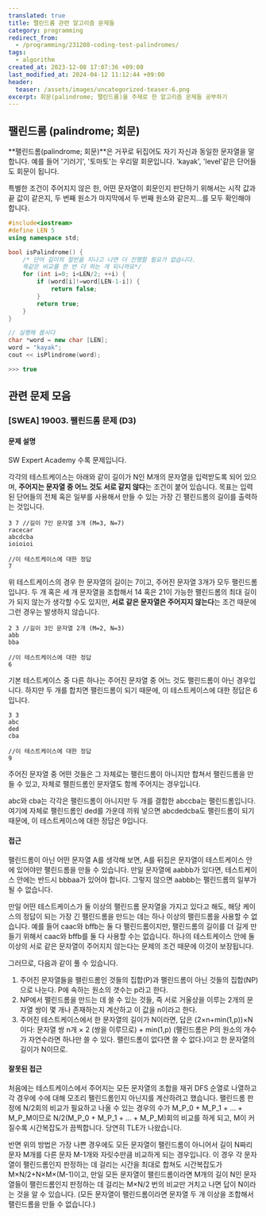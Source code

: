 ```yaml
---
translated: true
title: 팰린드롬 관련 알고리즘 문제들
category: programming
redirect_from:
  - /programming/231208-coding-test-palindromes/
tags:
  - algorithm
created_at: 2023-12-08 17:07:36 +09:00
last_modified_at: 2024-04-12 11:12:44 +09:00
header:
  teaser: /assets/images/uncategorized-teaser-6.png
excerpt: 회문(palindrome; 팰린드롬)을 주제로 한 알고리즘 문제들 공부하기
---
```


## 팰린드롬 (palindrome; 회문)

**팰린드롬(palindrome; 회문)**은 거꾸로 뒤집어도 자기 자신과 동일한 문자열을 말합니다. 예를 들어 '기러기', '토마토'는 우리말 회문입니다. 'kayak', 'level'같은 단어들도 회문이 됩니다.

특별한 조건이 주어지지 않은 한, 어떤 문자열이 회문인지 판단하기 위해서는 시작 값과 끝 값이 같은지, 두 번째 원소가 마지막에서 두 번째 원소와 같은지...를 모두 확인해야 합니다.

```cpp
#include<iostream>
#define LEN 5
using namespace std;

bool isPalindrome() {
    /* 단어 길이의 절반을 지나고 나면 더 진행할 필요가 없습니다.
    똑같은 비교를 한 번 더 하는 게 되니까요*/
    for (int i=0; i<LEN/2; ++i) {
        if (word[i]!=word[LEN-1-i]) {
            return false;
        }
        return true;
    }
}

// 실행해 봅시다
char *word = new char [LEN];
word = "kayak";
cout << isPlindrome(word);

>>> true
```


## 관련 문제 모음

### [SWEA] 19003. 팰린드롬 문제 (D3)

#### 문제 설명

SW Expert Academy 수록 문제입니다.

각각의 테스트케이스는 아래와 같이 길이가 N인 M개의 문자열을 입력받도록 되어 있으며, **주어지는 문자열 중 어느 것도 서로 같지 않다**는 조건이 붙어 있습니다. 목표는 입력된 단어들의 전체 혹은 일부를 사용해서 만들 수 있는 가장 긴 팰린드롬의 길이를 출력하는 것입니다.

```
3 7 //길이 7인 문자열 3개 (M=3, N=7)
racecar
abcdcba
ioioioi

//이 테스트케이스에 대한 정답
7
```

위 테스트케이스의 경우 한 문자열의 길이는 7이고, 주어진 문자열 3개가 모두 팰린드롬입니다. 두 개 혹은 세 개 문자열을 조합해서 14 혹은 21이 가능한 팰린드롬의 최대 길이가 되지 않는가 생각할 수도 있지만, **서로 같은 문자열은 주어지지 않는다**는 조건 때문에 그런 경우는 발생하지 않습니다.

```
2 3 //길이 3인 문자열 2개 (M=2, N=3)
abb
bba

//이 테스트케이스에 대한 정답
6
```

기본 테스트케이스 중 다른 하나는 주어진 문자열 중 어느 것도 팰린드롬이 아닌 경우입니다. 하지만 두 개를 합치면 팰린드롬이 되기 때문에, 이 테스트케이스에 대한 정답은 6입니다.

```
3 3
abc
ded
cba

//이 테스트케이스에 대한 정답
9
```

주어진 문자열 중 어떤 것들은 그 자체로는 팰린드롬이 아니지만 합쳐서 팰린드롬을 만들 수 있고, 자체로 팰릔드롬인 문자열도 함께 주어지는 경우입니다.

abc와 cba는 각각은 팰린드롬이 아니지만 두 개를 결합한 abccba는 팰린드롬입니다. 여기에 자체로 팰린드롬인 ded를 가운데 끼워 넣으면 abcdedcba도 팰린드롬이 되기 때문에, 이 테스트케이스에 대한 정답은 9입니다.

#### 접근

팰린드롬이 아닌 어떤 문자열 A를 생각해 보면, A를 뒤집은 문자열이 테스트케이스 안에 있어야만 팰린드롬을 만들 수 있습니다. 만일 문자열에 aabbb가 있다면, 테스트케이스 안에는 반드시 bbbaa가 있어야 합니다. 그렇지 않으면 aabbb는 팰린드롬의 일부가 될 수 없습니다.

만일 어떤 테스트케이스가 둘 이상의 팰린드롬 문자열을 가지고 있다고 해도, 해당 케이스의 정답이 되는 가장 긴 팰린드롬을 만드는 데는 하나 이상의 팰린드롬을 사용할 수 없습니다. 예를 들어 caac와 bffb는 둘 다 팰린드롬이지만, 팰린드롬의 길이를 더 길게 만들기 위해서 caac와 bffb를 둘 다 사용할 수는 없습니다. 하나의 테스트케이스 안에 둘 이상의 서로 같은 문자열이 주어지지 않는다는 문제의 조건 때문에 이것이 보장됩니다.

그러므로, 다음과 같이 풀 수 있습니다.
1. 주어진 문자열들을 팰린드롬인 것들의 집합(P)과 팰린드롬이 아닌 것들의 집합(NP)으로 나눈다. P에 속하는 원소의 갯수는 p라고 한다.
2. NP에서 팰린드롬을 만드는 데 쓸 수 있는 것들, 즉 서로 거울상을 이루는 2개의 문자열 쌍이 몇 개나 존재하는지 계산하고 이 값을 n이라고 한다.
3. 주어진 테스트케이스에서 한 문자열의 길이가 N이라면, 답은 (2×n+min(1,p))×N이다: 문자열 쌍 n개 × 2 (쌍을 이루므로) + min(1,p) (팰린드롬은 P의 원소의 개수가 자연수라면 하나만 쓸 수 있다. 팰린드롬이 없다면 쓸 수 없다.)이고 한 문자열의 길이가 N이므로.

#### 잘못된 접근

처음에는 테스트케이스에서 주어지는 모든 문자열의 조합을 재귀 DFS 순열로 나열하고 각 경우에 수에 대해 모조리 팰린드롬인지 아닌지를 계산하려고 했습니다. 팰린드롬 판정에 N/2회의 비교가 필요하고 나올 수 있는 경우의 수가 M_P_0 + M_P_1 + ... + M_P_M이므로 N/2(M_P_0 + M_P_1 + ... + M_P_M)회의 비교를 하게 되고, M이 커질수록 시간복잡도가 끔찍합니다. 당연히 TLE가 나왔습니다.

반면 위의 방법은 가장 나쁜 경우에도 모든 문자열이 팰린드롬이 아니어서 길이 N짜리 문자 M개를 다른 문자 M-1개와 자릿수만큼 비교하게 되는 경우입니다. 이 경우 각 문자열이 팰린드롬인지 판정하는 데 걸리는 시간을 최대로 합쳐도 시간복잡도가 M×N/2+N×M×(M-1)이고, 만일 모든 문자열이 팰린드롬이라면 M개의 길이 N인 문자열들이 팰린드롬인지 판정하는 데 걸리는 M×N/2 번의 비교만 거치고 나면 답이 N이라는 것을 알 수 있습니다. (모든 문자열이 팰린드롬이라면 문자열 두 개 이상을 조합해서 팰린드롬을 만들 수 없습니다.)